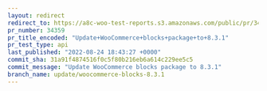 ```yaml
---
layout: redirect
redirect_to: https://a8c-woo-test-reports.s3.amazonaws.com/public/pr/34359/api/index.html
pr_number: 34359
pr_title_encoded: "Update+WooCommerce+blocks+package+to+8.3.1"
pr_test_type: api
last_published: "2022-08-24 18:43:27 +0000"
commit_sha: 31a91f4874516f0c5f80b216eb6a614c229ee5c5
commit_message: "Update WooCommerce blocks package to 8.3.1"
branch_name: update/woocommerce-blocks-8.3.1
---
```

